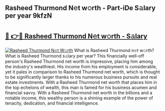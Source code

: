 ## Rasheed Thurmond N𝚎t w𝚘rth - Part-iDe S𝚊lary per year 9kfzN

# <h2><a href="http://gc47q3.nevu.top/?p=Rasheed+Thurmond">🔗 👉🔴 Rasheed Thurmond N𝚎t w𝚘rth - S𝚊lary</a></h2>

[![Rasheed Thurmond N𝚎t W𝚘rth](https://i.imgur.com/Oavwk0R.jpeg)](http://gc47q3.nevu.top/?p=Rasheed+Thurmond)
What is Rasheed Thurmond n𝚎t w𝚘rth? What is Rasheed Thurmond s𝚊lary per year?
This financially well-off person's Rasheed Thurmond net worth is impressive, placing him among the industry's wealthiest. His income from his employment is considerable, yet it pales in comparison to Rasheed Thurmond net worth, which is thought to be significantly larger thanks to his numerous business pursuits and real estate investments. With a Rasheed Thurmond net worth that places him in the top echelons of wealth, this man is famed for his business acumen and financial savvy. With a Rasheed Thurmond net worth in the billions and a notable income, this wealthy person is a shining example of the power of tenacity, dedication, and financial intelligence.
